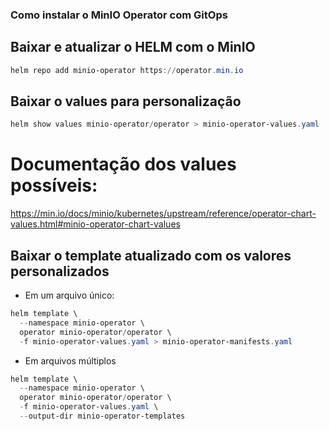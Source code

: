 ### Como instalar o MinIO Operator com GitOps

## Baixar e atualizar o HELM com o MinIO
```powershell
helm repo add minio-operator https://operator.min.io
```

## Baixar o values para personalização
```powershell
helm show values minio-operator/operator > minio-operator-values.yaml
```

# Documentação dos values possíveis:
https://min.io/docs/minio/kubernetes/upstream/reference/operator-chart-values.html#minio-operator-chart-values

## Baixar o template atualizado com os valores personalizados
- Em um arquivo único:
```powershell
helm template \
  --namespace minio-operator \
  operator minio-operator/operator \
  -f minio-operator-values.yaml > minio-operator-manifests.yaml
```

- Em arquivos múltiplos
```powershell
helm template \
  --namespace minio-operator \
  operator minio-operator/operator \
  -f minio-operator-values.yaml \
  --output-dir minio-operator-templates
```

